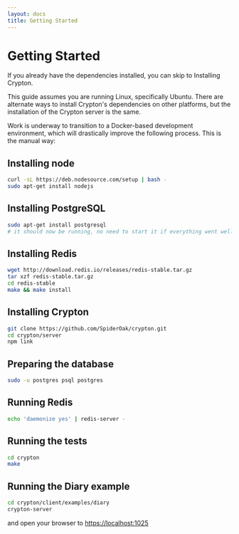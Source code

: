 ```yaml
---
layout: docs
title: Getting Started
---
```


# Getting Started

If you already have the dependencies installed, you can skip to Installing Crypton.

This guide assumes you are running Linux, specifically Ubuntu. There are alternate ways to install Crypton's dependencies on other platforms, but the installation of the Crypton server is the same.

Work is underway to transition to a Docker-based development environment, which will drastically improve the following process. This is the manual way:

## Installing node

````bash
curl -sL https://deb.nodesource.com/setup | bash -
sudo apt-get install nodejs
````

## Installing PostgreSQL

````bash
sudo apt-get install postgresql
# it should now be running, no need to start it if everything went well
````

## Installing Redis

````bash
wget http://download.redis.io/releases/redis-stable.tar.gz
tar xzf redis-stable.tar.gz
cd redis-stable
make && make install
````

## Installing Crypton

````bash
git clone https://github.com/SpiderOak/crypton.git
cd crypton/server
npm link
````

## Preparing the database

````bash
sudo -u postgres psql postgres
````

## Running Redis

````bash
echo 'daemonize yes' | redis-server -
````

## Running the tests

````bash
cd crypton
make
````

## Running the Diary example

````bash
cd crypton/client/examples/diary
crypton-server
````

and open your browser to [https://localhost:1025](https://localhost:1025)

